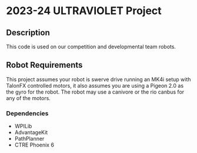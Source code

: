 # 2023-24 ULTRAVIOLET Project

## Description

This code is used on our competition and developmental team robots.

## Robot Requirements

This project assumes your robot is swerve drive running an MK4i setup with TalonFX controlled motors, it also assumes you are using a Pigeon 2.0 as the gyro for the robot. The robot may use a canivore or the rio canbus for any of the motors.

### Dependencies

* WPILib
* AdvantageKit
* PathPlanner
* CTRE Phoenix 6
